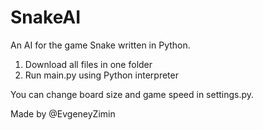 # SnakeAI
An AI for the game Snake written in Python.

1) Download all files in one folder
2) Run main.py using Python interpreter

You can change board size and game speed in settings.py.

Made by @EvgeneyZimin

<div><a href="https://imgflip.com/gif/4u6atk> <img src="https://imgflip.com/embed/4u6atk" title="Snake"/></a></div>
